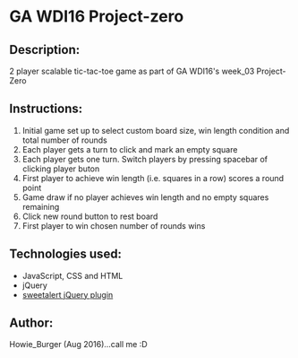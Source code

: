 # GA WDI16 Project-zero
<h2>Description:</h2>
<p>2 player scalable tic-tac-toe game as part of GA WDI16's week_03 Project-Zero</p>

<h2>Instructions:</h2>
<ol>  
  <li>Initial game set up to select custom board size, win length condition and total number of rounds
  <li>Each player gets a turn to click and mark an empty square 
  <li>Each player gets one turn. Switch players by pressing spacebar of clicking player buton
  <li>First player to achieve win length (i.e. squares in a row) scores a round point
  <li>Game draw if no player achieves win length and no empty squares remaining
  <li>Click new round button to rest board
  <li>First player to win chosen number of rounds wins
</ol>

<h2>Technologies used:</h2>
<ul>
  <li>JavaScript, CSS and HTML
  <li>jQuery
  <li><a href="http://t4t5.github.io/sweetalert/">sweetalert jQuery plugin</a>
</ul>

<h2>Author:</h2>
<p>Howie_Burger (Aug 2016)...call me :D</p>
